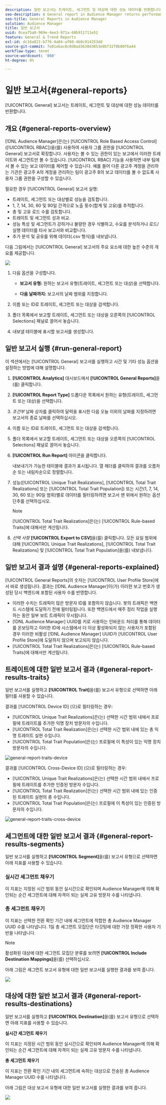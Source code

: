 ```yaml
---
description: 일반 보고서는 트레이트, 세그먼트 및 대상에 대한 성능 데이터를 반환합니다.
seo-description: A General report in Audience Manager returns performance data on traits, segments, and destinations.
seo-title: General Reports in Audience Manager
solution: Audience Manager
title: 일반 보고서
uuid: 0cea75a0-969e-4ee3-971a-60b911711e52
feature: General & Trend Reports
exl-id: dc16a821-b776-4a04-af60-4b8c914253dd
source-git-commit: fe01ebac8c0d0ad3630d3853e0bf32f0b00f6a44
workflow-type: tm+mt
source-wordcount: '860'
ht-degree: 0%

---
```


# 일반 보고서{#general-reports}

[!UICONTROL General] 보고서는 트레이트, 세그먼트 및 대상에 대한 성능 데이터를 반환합니다.

## 개요 {#general-reports-overview}

<!-- 

c_general_reports.xml

 -->

[!DNL Audience Manager]은(는) [!UICONTROL Role Based Access Control] ([!UICONTROL RBAC])을(를) 사용하여 사용자 그룹 권한을 [!UICONTROL General] 보고서로 확장합니다. 사용자는 볼 수 있는 권한이 있는 보고에서 이러한 트레이트와 세그먼트만 볼 수 있습니다. [!UICONTROL RBAC] 기능을 사용하면 내부 팀에서 볼 수 있는 보고 데이터를 제어할 수 있습니다. 예를 들어 다른 광고주 계정을 관리하는 기관은 광고주 A의 계정을 관리하는 팀이 광고주 B의 보고 데이터를 볼 수 없도록 사용자 그룹 권한을 구성할 수 있습니다.

필요한 경우 [!UICONTROL General] 보고서 실행:

* 트레이트, 세그먼트 또는 대상별로 성능을 검토합니다.
* 1, 7, 14, 30, 60 및 90일 간격으로 노출 횟수(합계 및 고유)를 추적합니다.
* 총 및 고유 로드 수를 검토합니다.
* 트레이트 및 세그먼트 성과 비교.
* 성능 특성 및 세그먼트가 강하거나 불량한 경우 식별하고, 수요를 분석하거나 로드/실행 데이터를 타사 보고서와 비교합니다.
* 추가 분석 및 공유를 위해 데이터(.csv 형식)를 내보냅니다.

다음 그림에서는 [!UICONTROL General] 보고서의 주요 요소에 대한 높은 수준의 개요를 제공합니다.

![](assets/general_reports.png)

1. 다음 옵션을 구성합니다.

   * **보고서 유형:** 원하는 보고서 유형(트레이트, 세그먼트 또는 대상)을 선택합니다.

   * **다음 날짜까지:** 보고서의 날짜 범위를 지정합니다.

2. 이름 또는 ID로 트레이트, 세그먼트 또는 대상을 검색합니다.
3. 폴더 목록에서 보고할 트레이트, 세그먼트 또는 대상을 오른쪽의 [!UICONTROL Selections] 패널로 끌어서 놓습니다.
4. 내보낼 테이블에 표시할 보고서를 생성합니다.

## 일반 보고서 실행 {#run-general-report}

이 섹션에서는 [!UICONTROL General] 보고서를 실행하고 시간 및 기타 성능 옵션을 설정하는 방법에 대해 설명합니다.

<!-- 

t_run_general_report.xml

 -->

1. **[!UICONTROL Analytics]** 대시보드에서 **[!UICONTROL General Reports]**&#x200B;을(를) 클릭합니다.
1. **[!UICONTROL Report Type]** 드롭다운 목록에서 원하는 유형(트레이트, 세그먼트 또는 대상)을 선택합니다.
1. *조건부* 날짜 상자를 클릭하여 달력을 표시한 다음 오늘 이외의 날짜를 지정하려면 보고서의 종료 날짜를 선택하십시오.
1. 이름 또는 ID로 트레이트, 세그먼트 또는 대상을 검색합니다.
1. 폴더 목록에서 보고할 트레이트, 세그먼트 또는 대상을 오른쪽의 [!UICONTROL Selections] 패널로 끌어서 놓습니다.
1. **[!UICONTROL Run Report]** 아이콘을 클릭합니다.

   내보내기가 가능한 테이블에 결과가 표시됩니다. 열 헤더를 클릭하여 결과를 오름차순 또는 내림차순으로 정렬합니다.
1. 성능([!UICONTROL Unique Trait Realizations], [!UICONTROL Total Trait Realizations] 또는 [!UICONTROL Total Trait Population]) 또는 시간(1, 7, 14, 30, 60 또는 90일 범위)별로 데이터를 필터링하려면 보고서 맨 위에서 원하는 옵션 단추를 선택하십시오.

   >[!NOTE]
   >
   >[!UICONTROL Total Trait Realizations]은(는) [!UICONTROL Rule-based Traits]에 대해서만 계산됩니다.

1. *선택 사항* **[!UICONTROL Export to CSV]**&#x200B;을(를) 클릭합니다. 모든 요일 범위에 대해 [!UICONTROL Unique Trait Realizations], [!UICONTROL Total Trait Realizations] 및 [!UICONTROL Total Trait Population]을(를) 내보냅니다.

## 일반 보고서 결과 설명 {#general-reports-explained}

[!UICONTROL General Reports]의 숫자는 [!UICONTROL User Profile Store]에서 바로 생성됩니다. 결과는 [!DNL Audience Manager]이(가) 이러한 보고 번호가 생성된 당시 백엔드에 포함된 사용자 수를 반영합니다.

* 이러한 수치는 트래픽이 많은 방문자 ID를 포함하지 않습니다. 봇의 트래픽은 백엔드 시스템에 도달하기 전에 필터링됩니다. 또한 백엔드에서 매주 정리 작업을 실행하는 동안 일부 보트 트래픽이 무시됩니다.
* [!DNL Audience Manager] UUID를 키로 사용하는 인바운드 처리를 통해 데이터를 온보딩하고 이러한 ID에 시스템에서 더 이상 활성화되지 않는 사용자가 포함된 경우 이러한 비활성 [!DNL Audience Manager] UUID가 [!UICONTROL User Profile Store]에 도달하지 않으며 보고되지 않습니다.
* [!UICONTROL Total Trait Realizations]은(는) [!UICONTROL Rule-based Traits]에 대해서만 계산됩니다.

## 트레이트에 대한 일반 보고서 결과 {#general-report-results-traits}

일반 보고서를 실행하고 **[!UICONTROL Trait]**&#x200B;을(를) 보고서 유형으로 선택하면 아래 필터를 사용할 수 있습니다.

결과를 [!UICONTROL Device ID] (으)로 필터링하는 경우:

* [!UICONTROL Unique Trait Realizations]은(는) 선택한 시간 범위 내에서 프로필에 트레이트를 추가한 익명 장치 방문자의 수입니다.
* [!UICONTROL Total Trait Realization]은(는) 선택한 시간 범위 내에 있는 총 익명 트레이트 실현 수입니다.
* [!UICONTROL Total Trait Population]은(는) 프로필에 이 특성이 있는 익명 장치 방문자의 수입니다.

![general-report-traits-device](assets/general-report-traits-deviceid.png)

결과를 [!UICONTROL Cross-Device ID] (으)로 필터링하는 경우:

* [!UICONTROL Unique Trait Realizations]은(는) 선택한 시간 범위 내에서 프로필에 트레이트를 추가한 인증된 방문자 수입니다.
* [!UICONTROL Total Trait Realization]은(는) 선택한 시간 범위 내에 있는 인증된 트레이트 실현의 총 수입니다.
* [!UICONTROL Total Trait Population]은(는) 프로필에 이 특성이 있는 인증된 방문자의 수입니다.

![general-report-traits-cross-device](assets/general-report-traits-cross-device.png)

<!-- 
### Unique Trait Realizations

This metric represents the unique number of [Audience Manager Unique User IDs (UUID)](../reference/ids-in-aam.md) that qualified for the trait in your selected time range. For example, if a user visited your homepage three times on 10/1, you would see one Unique Trait Realization.

### Total Trait Realizations

This metric represents the total amount of trait fires for the trait in your selected time range. For example, if a user visited your homepage, then navigated to your tech news and your sports news sections, they would appear in the General Report as three total trait realizations, and one unique trait realization.

### Total Trait Population

This metric represents the total amount of Audience Manager UUIDs that are currently qualified for the trait. Use this number to understand the total amount of users you could use for segmentation and targeting. Typically, users remain part of a trait for [120 days](../features/traits/create-onboarded-rule-based-traits.md#set-expiration-interval). For example, a user visiting your homepage three times today and never returning afterwards, would remain as a user in this population every day until 120 days from now. At the 120 day mark, they would be removed from the population. Read our [Trait and Segment Qualification Reference](../features/traits/trait-and-segment-qualification-reference.md) for more examples on the difference between Unique Trait Realizations and Total Trait Population.

The illustration below shows the results of running a general report for the Trait report type. -->
<!-- 
![](assets/general_reports_metrics.png) -->


## 세그먼트에 대한 일반 보고서 결과 {#general-report-results-segments}

일반 보고서를 실행하고 **[!UICONTROL Segment]**&#x200B;을(를) 보고서 유형으로 선택하면 아래 지표를 사용할 수 있습니다.

### 실시간 세그먼트 채우기

이 지표는 지정된 시간 범위 동안 실시간으로 확인되며 Audience Manager에 의해 확인되는 순간 세그먼트에 대해 자격이 되는 실제 고유 방문자 수를 나타냅니다.

### 총 세그먼트 채우기

이 지표는 선택한 전환 확인 기간 내에 세그먼트에 적합한 총 Audience Manager UUID 수를 나타냅니다. 1일 총 세그먼트 모집단은 타깃팅에 대한 가장 정확한 사용자 기반을 나타냅니다.

>[!NOTE]
>
>활성화된 대상에 대한 세그먼트 모집단 분류를 보려면 **[!UICONTROL Include Destination Mappings]**&#x200B;을(를) 선택하십시오.

아래 그림은 세그먼트 보고서 유형에 대한 일반 보고서를 실행한 결과를 보여 줍니다.

![](assets/general_reports_segment_metrics.png)

## 대상에 대한 일반 보고서 결과 {#general-report-results-destinations}

일반 보고서를 실행하고 **[!UICONTROL Destination]**&#x200B;을(를) 보고서 유형으로 선택하면 아래 지표를 사용할 수 있습니다.

**실시간 세그먼트 채우기**

이 지표는 지정된 시간 범위 동안 실시간으로 확인되며 Audience Manager에 의해 확인되는 순간 세그먼트에 대해 자격이 되는 실제 고유 방문자 수를 나타냅니다.

**총 세그먼트 채우기**

이 지표는 전환 확인 기간 내의 세그먼트에 속하는 대상으로 전송된 총 Audience Manager UUID 수를 나타냅니다.

아래 그림은 대상 보고서 유형에 대한 일반 보고서를 실행한 결과를 보여 줍니다.

![](assets/general_reports_destinations.png)
